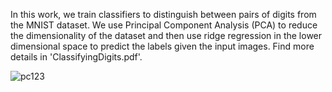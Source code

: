 In this work, we train classifiers to distinguish between pairs of digits from the MNIST dataset. We use Principal Component Analysis (PCA) to reduce the dimensionality of the dataset and then use ridge regression in the lower dimensional space to predict the labels given the input images. Find more details in 'ClassifyingDigits.pdf'.

![pc123](https://user-images.githubusercontent.com/42185229/182236064-4829b129-dc81-46eb-b79b-0bff39276482.png)
